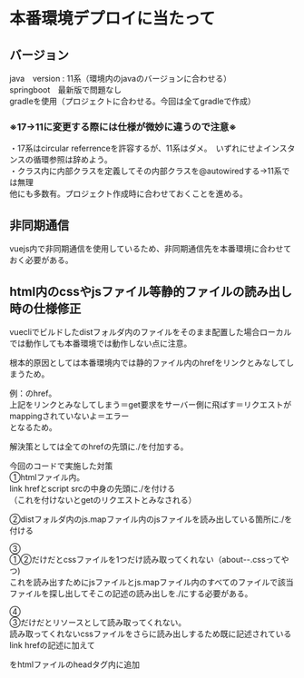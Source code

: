 # 本番環境デプロイに当たって

## バージョン
java　version : 11系（環境内のjavaのバージョンに合わせる）  
springboot　最新版で問題なし  
gradleを使用（プロジェクトに合わせる。今回は全てgradleで作成）  

### ※17→11に変更する際には仕様が微妙に違うので注意※  
・17系はcircular referrenceを許容するが、11系はダメ。　いずれにせよインスタンスの循環参照は辞めよう。  
・クラス内に内部クラスを定義してその内部クラスを@autowiredする→11系では無理  
他にも多数有。プロジェクト作成時に合わせておくことを進める。  
  
  
## 非同期通信
vuejs内で非同期通信を使用しているため、非同期通信先を本番環境に合わせておく必要がある。  
  
  
## html内のcssやjsファイル等静的ファイルの読み出し時の仕様修正
vuecliでビルドしたdistフォルダ内のファイルをそのまま配置した場合ローカルでは動作しても本番環境では動作しない点に注意。  
  
根本的原因としては本番環境内では静的ファイル内のhrefをリンクとみなしてしまうため。  
  
例：<link href=ファイル名 >のhref。  
上記をリンクとみなしてしまう＝get要求をサーバー側に飛ばす＝リクエストがmappingされていないよ＝エラー  
となるため。  
  
解決策としては全てのhrefの先頭に./を付加する。  
  
今回のコードで実施した対策  
①htmlファイル内。  
link hrefとscript srcの中身の先頭に./を付ける  
（これを付けないとgetのリクエストとみなされる）  
  
②distフォルダ内のjs.mapファイル内のjsファイルを読み出している箇所に./を付ける  
  
③  
①②だけだとcssファイルを1つだけ読み取ってくれない（about--.cssってやつ)  
これを読み出すためにjsファイルとjs.mapファイル内のすべてのファイルで該当ファイルを探し出してそこの記述の読み出しを./にする必要がある。  
  
④  
③だけだとリソースとして読み取ってくれない。  
読み取ってくれないcssファイルをさらに読み出しするため既に記述されているlink hrefの記述に加えて  
<link href="ファイル名" rel="stylesheet">をhtmlファイルのheadタグ内に追加  






